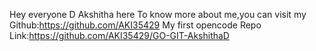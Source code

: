 Hey everyone 
D Akshitha here
To know more about me,you can visit my Github:https://github.com/AKI35429
My first opencode Repo Link:https://github.com/AKI35429/GO-GIT-AkshithaD